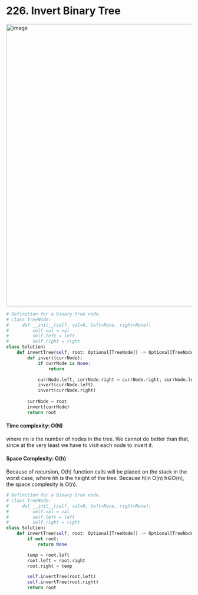 # 226. Invert Binary Tree

<img width="766" alt="image" src="https://user-images.githubusercontent.com/35987583/159451295-b053ad48-728f-4559-968a-2688a85471cc.png">


```python
# Definition for a binary tree node.
# class TreeNode:
#     def __init__(self, val=0, left=None, right=None):
#         self.val = val
#         self.left = left
#         self.right = right
class Solution:
    def invertTree(self, root: Optional[TreeNode]) -> Optional[TreeNode]:
        def invert(currNode):
            if currNode is None:
                return

            currNode.left, currNode.right = currNode.right, currNode.left
            invert(currNode.left)
            invert(currNode.right)
        
        currNode = root
        invert(currNode)
        return root
```

#### Time complexity: O(N)
where nn is the number of nodes in the tree. We cannot do better than that, since at the very least we have to visit each node to invert it.

#### Space Complexity: O(h)
Because of recursion, O(h) function calls will be placed on the stack in the worst case, where hh is the height of the tree. Because h\in O(n) h∈O(n), the space complexity is O(n).

```python
# Definition for a binary tree node.
# class TreeNode:
#     def __init__(self, val=0, left=None, right=None):
#         self.val = val
#         self.left = left
#         self.right = right
class Solution:
    def invertTree(self, root: Optional[TreeNode]) -> Optional[TreeNode]:
        if not root:
            return None

        temp = root.left
        root.left = root.right
        root.right = temp

        self.invertTree(root.left)
        self.invertTree(root.right)
        return root            
```

